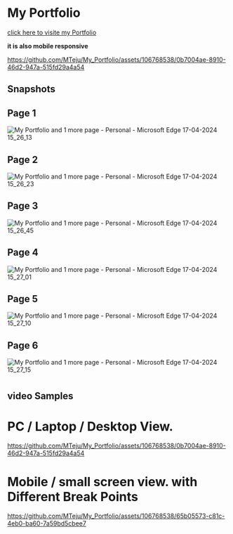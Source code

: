 # My Portfolio 
[click here to visite my Portfolio](https://mteju.github.io/My_Portfolio/)

**it is also mobile responsive**

https://github.com/MTeju/My_Portfolio/assets/106768538/0b7004ae-8910-46d2-947a-515fd29a4a54

## Snapshots

## Page 1
![My Portfolio and 1 more page - Personal - Microsoft​ Edge 17-04-2024 15_26_13](https://github.com/MTeju/My_Portfolio/assets/106768538/9c263f2b-2f3a-470a-a2bd-21417bed79c2)

## Page 2
![My Portfolio and 1 more page - Personal - Microsoft​ Edge 17-04-2024 15_26_23](https://github.com/MTeju/My_Portfolio/assets/106768538/2237ac01-bfd2-4f16-bade-6914e8426581)

## Page 3
![My Portfolio and 1 more page - Personal - Microsoft​ Edge 17-04-2024 15_26_45](https://github.com/MTeju/My_Portfolio/assets/106768538/1ac243a8-6e6c-4aca-92ea-d958a91b61d7)

## Page 4
![My Portfolio and 1 more page - Personal - Microsoft​ Edge 17-04-2024 15_27_01](https://github.com/MTeju/My_Portfolio/assets/106768538/bc02fb4b-2e61-4a28-9176-7b642d1be483)

## Page 5
![My Portfolio and 1 more page - Personal - Microsoft​ Edge 17-04-2024 15_27_10](https://github.com/MTeju/My_Portfolio/assets/106768538/cd68ca4a-9498-4ef5-83da-df4d3dc83e68)

## Page 6
![My Portfolio and 1 more page - Personal - Microsoft​ Edge 17-04-2024 15_27_15](https://github.com/MTeju/My_Portfolio/assets/106768538/8fa75120-cdc1-44a0-8202-dd7b72bd6b4c)

#

## video Samples

# PC / Laptop / Desktop View.
https://github.com/MTeju/My_Portfolio/assets/106768538/0b7004ae-8910-46d2-947a-515fd29a4a54

#

# Mobile / small screen view. with Different Break Points
https://github.com/MTeju/My_Portfolio/assets/106768538/65b05573-c81c-4eb0-ba60-7a59bd5cbee7
